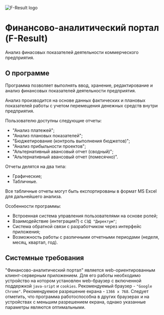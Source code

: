 ![F-Result logo](http://moonr.ho.ua/downloads/gallery/fresult/FResult-logo.png)

# Финансово-аналитический портал (F-Result)
Анализ финасовых показателей деятельности коммерческого предприятия.

## О программе
Программа позволяет выполнять ввод, хранение, редактирование и анализ финансовых показателей деятельности предприятия.

Анализ производится на основе данных фактических и плановых показателей работы с учетом перемещения денежных средств внутри предприятия. 

Пользователю доступны следующие отчеты: 
* "Анализ платежей";
* "Анализ плановых показателей";
* "Бюджетирование (контроль выполнения бюджетов)";
* "Анализ прибыльности проектов";
* "Альтернативный авансовый отчет (сводный)";
* "Альтернативный авансовый отчет (помесячно)".

Отчеты делятся на два типа: 
* Графические;
* Табличные.

Все табличные отчеты могут быть експортированы в формат MS Excel для дальнейшего анализа.

Особенности программы:
* Встроенная система управления пользователями на основе ролей;
* Взаимодействие (интеграция?) с `СЭД "Директум"`;
* Система обратной связи с разработчиком через интерфейс приложения; 
* Возможность работы с различными отчетными периодами (неделя, месяц, квартал, год).

## Системные требования
"Финансово-аналитический портал" является web-ориентированным клиент-серверным приложением. Для его работы необходимо устройство на котором установлен web-браузер с включенной поддержкой `java-sript` и `cookies`. Рекомендуемый браузер - `"Google Chrome"`. Рекомендуемое разрешение екрана - `1366 x 768`. Следует отметить, что программа работоспособна в других браузерах и на устройствах с меньшим разрешением екрана, однако указанные параметры являются оптимальными.
